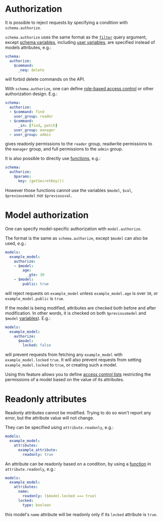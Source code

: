 # Authorization

It is possible to reject requests by specifying a condition with
`schema.authorize`.

`schema.authorize` uses the same format as the [`filter`](filtering.md) query
argument, except [schema variables](functions.md#schema-functions-variables),
including [user variables](functions.md#user-variables), are specified instead
of models attributes, e.g.:

```yml
schema:
  authorize:
    $command:
      _neq: delete
```

will forbid delete commands on the API.

With `schema.authorize`, one can define
[role-based access control](https://en.wikipedia.org/wiki/Role-based_access_control) or other
authorization design. E.g.:

```yml
schema:
  authorize:
  - $command: find
    user_group: reader
  - $command:
      _in: [find, patch]
    user_group: manager
  - user_group: admin
```

gives readonly permissions to the `reader` group, readwrite permissions
to the `manager` group, and full permissions to the `admin` group.

It is also possible to directly use [functions](functions.md), e.g.:

```yml
schema:
  authorize:
    $params:
      key: (getSecretKey())
```

However those functions cannot use the variables `$model`, `$val`,
`$previousmodel` nor `$previousval`.

# Model authorization

One can specify model-specific authorization with `model.authorize`.

The format is the same as `schema.authorize`, except `$model` can also be used,
e.g.:

```yml
models:
  example_model:
    authorize:
    - $model:
        age:
          _gte: 30
    - $model:
        public: true
```

will reject requests on `example_model` unless `example_model.age` is over `30`,
or `example_model.public` is `true`.

If the model is being modified, attributes are checked both before and after
modification. In other words, it is checked on both `$previousmodel` and
`$model` [variables](functions.md#schema-functions-variables)). E.g.:

```yml
models:
  example_model:
    authorize:
      $model:
        locked: false
```

will prevent requests from fetching any `example_model` with
`example_model.locked` `true`. It will also prevent requests from setting
`example_model.locked` to `true`, or creating such a model.

Using this feature allows you to define
[access control lists](https://en.wikipedia.org/wiki/Access_control_list)
restricting the permissions of a model based on the value of its attributes.

# Readonly attributes

Readonly attributes cannot be modified.
Trying to do so won't report any error, but the attribute value will not change.

They can be specified using `attribute.readonly`, e.g.:

```yml
models:
  example_model:
    attributes:
      example_attribute:
        readonly: true
```

An attribute can be readonly based on a condition, by using a
[function](function.md) in `attribute.readonly`, e.g.:

```yml
models:
  example_model:
    attributes:
      name:
        readonly: ($model.locked === true)
      locked:
        type: boolean
```

this model's `name` attribute will be readonly only if its `locked` attribute is
`true`.
